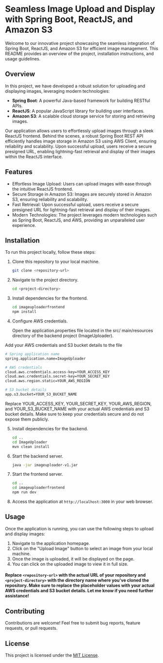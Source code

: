 # Seamless Image Upload and Display with Spring Boot, ReactJS, and Amazon S3

Welcome to our innovative project showcasing the seamless integration of Spring Boot, ReactJS, and Amazon S3 for efficient image management. This README provides an overview of the project, installation instructions, and usage guidelines.

## Overview

In this project, we have developed a robust solution for uploading and displaying images, leveraging modern technologies:

- **Spring Boot**: A powerful Java-based framework for building RESTful APIs.
- **ReactJS**: A popular JavaScript library for building user interfaces.
- **Amazon S3**: A scalable cloud storage service for storing and retrieving images.

Our application allows users to effortlessly upload images through a sleek ReactJS frontend. Behind the scenes, a robust Spring Boot REST API efficiently handles image storage in Amazon S3 using AWS Client, ensuring reliability and scalability. Upon successful upload, users receive a secure presigned URL, enabling lightning-fast retrieval and display of their images within the ReactJS interface.


## Features

- Effortless Image Upload: Users can upload images with ease through the intuitive ReactJS frontend.
- Secure Storage in Amazon S3: Images are securely stored in Amazon S3, ensuring reliability and scalability.
- Fast Retrieval: Upon successful upload, users receive a secure presigned URL for lightning-fast retrieval and display of their images.
- Modern Technologies: The project leverages modern technologies such as Spring Boot, ReactJS, and AWS, providing an unparalleled user experience.


## Installation

To run this project locally, follow these steps:

1. Clone this repository to your local machine.
   ```bash
   git clone <repository-url>
   ```

2. Navigate to the project directory.
   ```bash
   cd <project-directory>
   ```

3. Install dependencies for the frontend.
   ```bash
   cd imageuploaderfrontend
   npm install
   ```



4. Configure AWS credentials.
    
    Open the application.properties file located in the src/  main/resources directory of the backend project (ImageUploader).

Add your AWS credentials and S3 bucket details to the file

```bash
# Spring application name
spring.application.name=ImageUploader

# AWS credentials
cloud.aws.credentials.access-key=YOUR_ACCESS_KEY
cloud.aws.credentials.secret-key=YOUR_SECRET_KEY
cloud.aws.region.static=YOUR_AWS_REGION

# S3 bucket details
app.s3.bucket=YOUR_S3_BUCKET_NAME
```
Replace YOUR_ACCESS_KEY, YOUR_SECRET_KEY, YOUR_AWS_REGION, and YOUR_S3_BUCKET_NAME with your actual AWS credentials and S3 bucket details. Make sure to keep your credentials secure and do not expose them publicly.

5. Install dependencies for the backend.
   ```bash
   cd ..
   cd ImageUploader
   mvn clean install
   ```

6. Start the backend server.
   ```bash
   java -jar imageuploader-v1.jar
   ```

7. Start the frontend server.
   ```bash
   cd ..
   cd imageuploaderfrontend
   npm run dev
   ```

8. Access the application at `http://localhost:3000` in your web browser.

## Usage

Once the application is running, you can use the following steps to upload and display images:

1. Navigate to the application homepage.
2. Click on the "Upload Image" button to select an image from your local machine.
3. Once the image is uploaded, it will be displayed on the page.
4. You can click on the uploaded image to view it in full size.



#### Replace `<repository-url>` with the actual URL of your repository and `<project-directory>` with the directory name where you've cloned the repository. Make sure to replace the placeholder values with your actual AWS credentials and S3 bucket details. Let me know if you need further assistance!


## Contributing

Contributions are welcome! Feel free to submit bug reports, feature requests, or pull requests.

## License

This project is licensed under the [MIT License](LICENSE).

